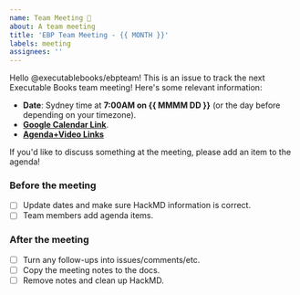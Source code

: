 ```yaml
---
name: Team Meeting 📅
about: A team meeting
title: 'EBP Team Meeting - {{ MONTH }}'
labels: meeting
assignees: ''
---
```


Hello @executablebooks/ebpteam! This is an issue to track the next Executable Books team meeting! Here's some relevant information:

- **Date**: Sydney time at **7:00AM on {{ MMMM DD }}** (or the day before depending on your timezone).
- [**Google Calendar Link**](https://calendar.google.com/calendar/embed?src=2nbh00hh9020u622nt0p5qhbek%40group.calendar.google.com&ctz=America%2FLos_Angeles).
- [**Agenda+Video Links**](https://hackmd.io/THymMOAmSICp8rJdB6_Z1w?edit)

If you'd like to discuss something at the meeting, please add an item to the agenda!

### Before the meeting

- [ ] Update dates and make sure HackMD information is correct.
- [ ] Team members add agenda items.

### After the meeting

- [ ] Turn any follow-ups into issues/comments/etc.
- [ ] Copy the meeting notes to the docs.
- [ ] Remove notes and clean up HackMD.
